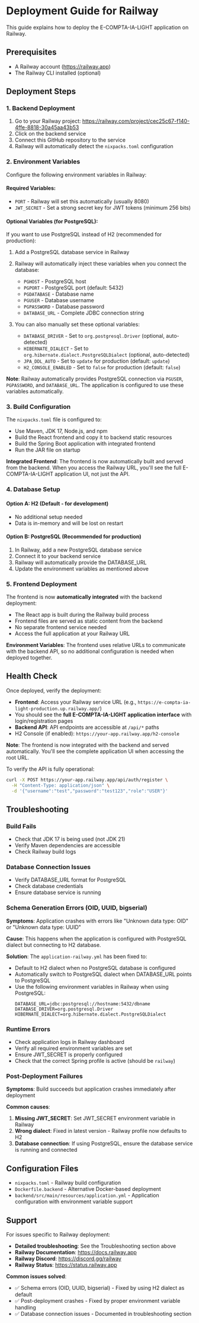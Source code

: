 # Deployment Guide for Railway

This guide explains how to deploy the E-COMPTA-IA-LIGHT application on Railway.

## Prerequisites

- A Railway account (https://railway.app)
- The Railway CLI installed (optional)

## Deployment Steps

### 1. Backend Deployment

1. Go to your Railway project: https://railway.com/project/cec25c67-f140-4ffe-8818-30a45aa43b53
2. Click on the backend service
3. Connect this GitHub repository to the service
4. Railway will automatically detect the `nixpacks.toml` configuration

### 2. Environment Variables

Configure the following environment variables in Railway:

#### Required Variables:
- `PORT` - Railway will set this automatically (usually 8080)
- `JWT_SECRET` - Set a strong secret key for JWT tokens (minimum 256 bits)

#### Optional Variables (for PostgreSQL):
If you want to use PostgreSQL instead of H2 (recommended for production):

1. Add a PostgreSQL database service in Railway
2. Railway will automatically inject these variables when you connect the database:
   - `PGHOST` - PostgreSQL host
   - `PGPORT` - PostgreSQL port (default: 5432)
   - `PGDATABASE` - Database name
   - `PGUSER` - Database username
   - `PGPASSWORD` - Database password
   - `DATABASE_URL` - Complete JDBC connection string

3. You can also manually set these optional variables:
   - `DATABASE_DRIVER` - Set to `org.postgresql.Driver` (optional, auto-detected)
   - `HIBERNATE_DIALECT` - Set to `org.hibernate.dialect.PostgreSQLDialect` (optional, auto-detected)
   - `JPA_DDL_AUTO` - Set to `update` for production (default: `update`)
   - `H2_CONSOLE_ENABLED` - Set to `false` for production (default: `false`)

**Note**: Railway automatically provides PostgreSQL connection via `PGUSER`, `PGPASSWORD`, and `DATABASE_URL`. The application is configured to use these variables automatically.

### 3. Build Configuration

The `nixpacks.toml` file is configured to:
- Use Maven, JDK 17, Node.js, and npm
- Build the React frontend and copy it to backend static resources
- Build the Spring Boot application with integrated frontend
- Run the JAR file on startup

**Integrated Frontend**: The frontend is now automatically built and served from the backend. When you access the Railway URL, you'll see the full E-COMPTA-IA-LIGHT application UI, not just the API.

### 4. Database Setup

#### Option A: H2 (Default - for development)
- No additional setup needed
- Data is in-memory and will be lost on restart

#### Option B: PostgreSQL (Recommended for production)
1. In Railway, add a new PostgreSQL database service
2. Connect it to your backend service
3. Railway will automatically provide the DATABASE_URL
4. Update the environment variables as mentioned above

### 5. Frontend Deployment

The frontend is now **automatically integrated** with the backend deployment:
- The React app is built during the Railway build process
- Frontend files are served as static content from the backend
- No separate frontend service needed
- Access the full application at your Railway URL

**Environment Variables**: The frontend uses relative URLs to communicate with the backend API, so no additional configuration is needed when deployed together.

## Health Check

Once deployed, verify the deployment:
- **Frontend**: Access your Railway service URL (e.g., `https://e-compta-ia-light-production.up.railway.app/`)
- You should see the **full E-COMPTA-IA-LIGHT application interface** with login/registration pages
- **Backend API**: API endpoints are accessible at `/api/*` paths
- H2 Console (if enabled): `https://your-app.railway.app/h2-console`

**Note**: The frontend is now integrated with the backend and served automatically. You'll see the complete application UI when accessing the root URL.

To verify the API is fully operational:
```bash
curl -X POST https://your-app.railway.app/api/auth/register \
  -H "Content-Type: application/json" \
  -d '{"username":"test","password":"test123","role":"USER"}'
```

## Troubleshooting

### Build Fails
- Check that JDK 17 is being used (not JDK 21)
- Verify Maven dependencies are accessible
- Check Railway build logs

### Database Connection Issues
- Verify DATABASE_URL format for PostgreSQL
- Check database credentials
- Ensure database service is running

### Schema Generation Errors (OID, UUID, bigserial)
**Symptoms**: Application crashes with errors like "Unknown data type: OID" or "Unknown data type: UUID"

**Cause**: This happens when the application is configured with PostgreSQL dialect but connecting to H2 database.

**Solution**: The `application-railway.yml` has been fixed to:
- Default to H2 dialect when no PostgreSQL database is configured
- Automatically switch to PostgreSQL dialect when DATABASE_URL points to PostgreSQL
- Use the following environment variables in Railway when using PostgreSQL:
  ```
  DATABASE_URL=jdbc:postgresql://hostname:5432/dbname
  DATABASE_DRIVER=org.postgresql.Driver
  HIBERNATE_DIALECT=org.hibernate.dialect.PostgreSQLDialect
  ```

### Runtime Errors
- Check application logs in Railway dashboard
- Verify all required environment variables are set
- Ensure JWT_SECRET is properly configured
- Check that the correct Spring profile is active (should be `railway`)

### Post-Deployment Failures
**Symptoms**: Build succeeds but application crashes immediately after deployment

**Common causes**:
1. **Missing JWT_SECRET**: Set JWT_SECRET environment variable in Railway
2. **Wrong dialect**: Fixed in latest version - Railway profile now defaults to H2
3. **Database connection**: If using PostgreSQL, ensure the database service is running and connected

## Configuration Files

- `nixpacks.toml` - Railway build configuration
- `Dockerfile.backend` - Alternative Docker-based deployment
- `backend/src/main/resources/application.yml` - Application configuration with environment variable support

## Support

For issues specific to Railway deployment:
- **Detailed troubleshooting**: See the Troubleshooting section above
- **Railway Documentation**: https://docs.railway.app
- **Railway Discord**: https://discord.gg/railway
- **Railway Status**: https://status.railway.app

**Common issues solved**:
- ✅ Schema errors (OID, UUID, bigserial) - Fixed by using H2 dialect as default
- ✅ Post-deployment crashes - Fixed by proper environment variable handling
- ✅ Database connection issues - Documented in troubleshooting section
